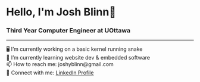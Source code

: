 <p align="center">
<h1>Hello, I'm Josh Blinn🙂</h1>
<h3>Third Year Computer Engineer at UOttawa</h3>
</p>
<hr>
<p>
🖥️ I’m currently working on a basic kernel running snake<br>
🌱 I’m currently learning website dev & embedded software<br>
📫 How to reach me: joshyblinn@gmail.com<br>
🔗 Connect with me: <a href="https://www.linkedin.com/in/josh-blinn/">LinkedIn Profile</a>
</p>

<!--
**LeBlinn/LeBlinn** is a ✨ _special_ ✨ repository because its `README.md` (this file) appears on your GitHub profile.

Here are some ideas to get you started:

- 🔭 I’m currently working on ...
- 🌱 I’m currently learning ...
- 👯 I’m looking to collaborate on ...
- 🤔 I’m looking for help with ...
- 💬 Ask me about ...
- 📫 How to reach me: ...
- 😄 Pronouns: ...
- ⚡ Fun fact: ...
-->
